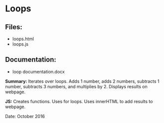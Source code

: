 # Loops

## Files:  
* loops.html
* loops.js

## Documentation:  
* loop documentation.docx

**Summary:** Iterates over loops. Adds 1 number, adds 2 numbers, subtracts 1 number, subtracts 3 numbers, and multiplies by 2. Displays results on webpage.  

**JS:** Creates functions. Uses for loops. Uses innerHTML to add results to webpage.

Date: October 2016